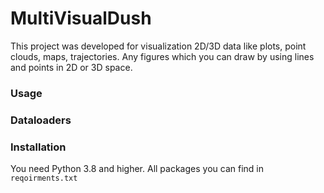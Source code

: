 # MultiVisualDush

This project was developed for visualization 2D/3D data like plots, point clouds, maps, trajectories. 
Any figures which you can draw by using lines and points in 2D or 3D space.

### Usage

### Dataloaders

### Installation

You need Python 3.8 and higher.
All packages you can find in `reqoirments.txt`